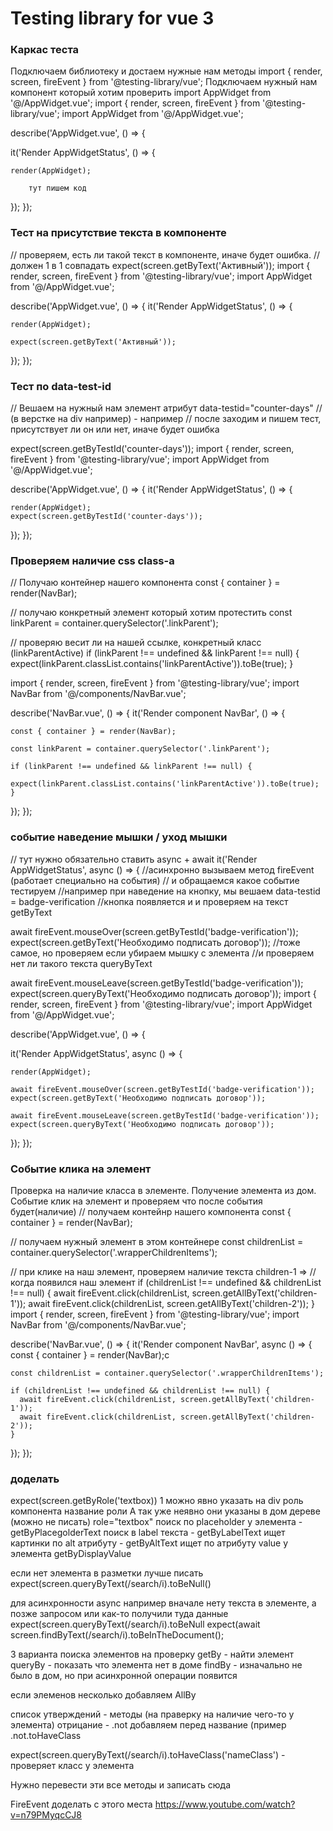 # Testing library for vue 3 


### Каркас теста
Подключаем библиотеку и достаем нужные нам методы 
import { render, screen, fireEvent } from '@testing-library/vue'; 
Подключаем нужный нам компонент который хотим проверить
import AppWidget from '@/AppWidget.vue';
import { render, screen, fireEvent } from '@testing-library/vue'; 
import AppWidget from '@/AppWidget.vue';

describe('AppWidget.vue', () => {

  it('Render AppWidgetStatus', () => {
  
    render(AppWidget);

        тут пишем код

  });
});

### Тест на присутствие текста в компоненте

// проверяем, есть ли такой текст в компоненте, иначе будет ошибка.
// должен  1 в 1 совпадать
expect(screen.getByText('Активный'));
import { render, screen, fireEvent } from '@testing-library/vue';
import AppWidget from '@/AppWidget.vue';

describe('AppWidget.vue', () => {
  it('Render AppWidgetStatus', () => {
  
    render(AppWidget);
    
    expect(screen.getByText('Активный'));
   
  });
});

### Тест по data-test-id

// Вешаем на нужный нам элемент атрибут data-testid="counter-days"
// (в верстке на div например) - например
// после заходим и пишем тест, присутствует ли он или нет, иначе будет ошибка

expect(screen.getByTestId('counter-days'));
import { render, screen, fireEvent } from '@testing-library/vue';
import AppWidget from '@/AppWidget.vue';

describe('AppWidget.vue', () => {
  it('Render AppWidgetStatus', () => {
  
    render(AppWidget);
    expect(screen.getByTestId('counter-days'));
  
  });
});

### Проверяем наличие css class-а

 // Получаю контейнер нашего компонента
const { container } = render(NavBar);
 
 // получаю конкретный элемент который хотим протестить
 const linkParent = container.querySelector('.linkParent');
 
 // проверяю весит ли на нашей ссылке, конкретный класс (linkParentActive) 
 if (linkParent !== undefined && linkParent !== null) {
   expect(linkParent.classList.contains('linkParentActive')).toBe(true);
 }


import { render, screen, fireEvent } from '@testing-library/vue';
import NavBar from '@/components/NavBar.vue';

describe('NavBar.vue', () => {
  it('Render component NavBar', () => {
  
    const { container } = render(NavBar);
    
    const linkParent = container.querySelector('.linkParent');

    if (linkParent !== undefined && linkParent !== null) {
      expect(linkParent.classList.contains('linkParentActive')).toBe(true);
    }

  });
});

### событие наведение мышки / уход мышки

// тут нужно обязательно ставить async + await
  it('Render AppWidgetStatus', async () => {
//асинхронно вызываем метод fireEvent (работает специально на события)
// и обращаемся какое событие тестируем
//например при наведение на кнопку, мы вешаем data-testid = badge-verification
//кнопка появляется и и проверяем на текст getByText

await fireEvent.mouseOver(screen.getByTestId('badge-verification'));
expect(screen.getByText('Необходимо подписать договор'));
//тоже самое, но проверяем если убираем мышку с элемента
//и проверяем нет ли такого текста queryByText

await fireEvent.mouseLeave(screen.getByTestId('badge-verification'));
expect(screen.queryByText('Необходимо подписать договор'));
import { render, screen, fireEvent } from '@testing-library/vue';
import AppWidget from '@/AppWidget.vue';

describe('AppWidget.vue', () => {

  it('Render AppWidgetStatus', async () => {
  
    render(AppWidget);

    await fireEvent.mouseOver(screen.getByTestId('badge-verification'));
    expect(screen.getByText('Необходимо подписать договор'));
    
    await fireEvent.mouseLeave(screen.getByTestId('badge-verification'));
    expect(screen.queryByText('Необходимо подписать договор'));

  });
});

### Событие клика на элемент

Проверка на наличие класса в элементе. Получение элемента из дом. Событие клик на элемент и проверяем что после события будет(наличие)
 // получаем контейнр нашего компонента
  const { container } = render(NavBar);
  
 // получаем нужный элемент в этом контейнере
 const childrenList = container.querySelector('.wrapperChildrenItems');
    
 // при клике на наш элемент, проверяем наличие текста children-1 =>
// когда появился наш элемент
 if (childrenList !== undefined && childrenList !== null) {
   await fireEvent.click(childrenList, screen.getAllByText('children-1'));
   await fireEvent.click(childrenList, screen.getAllByText('children-2'));
 }
import { render, screen, fireEvent } from '@testing-library/vue';
import NavBar from '@/components/NavBar.vue';

describe('NavBar.vue', () => {
  it('Render component NavBar', async () => {
    const { container } = render(NavBar);с
    
    const childrenList = container.querySelector('.wrapperChildrenItems');
    
    if (childrenList !== undefined && childrenList !== null) {
      await fireEvent.click(childrenList, screen.getAllByText('children-1'));
      await fireEvent.click(childrenList, screen.getAllByText('children-2'));
    }

  });
});

### доделать

expect(screen.getByRole('textbox)) 
1 можно явно указать на div роль компонента название роли
А так уже неявно они указаны в дом дереве (можно не писать) role="textbox"
поиск по placeholder у элемента - getByPlacegolderText
поиск в label текста - getByLabelText
ищет картинки по alt атрибуту - getByAltText
ищет по атрибуту value у элемента getByDisplayValue

если нет элемента в разметки лучше писать 
expect(screen.queryByText(/search/i).toBeNull()


для асинхронности async
например вначале нету текста в элементе, а позже запросом или как-то получили туда данные
expect(screen.queryByText(/search/i).toBeNull
expect(await screen.findByText(/search/i).toBeInTheDocument();

3 варианта поиска элементов на проверку
getBy - найти элемент
queryBy - показать что элемента нет в доме
findBy - изначально не было в дом, но при асинхронной операции появится 

если элеменов несколько добавляем AllBy

cписок утверждений - методы (на праверку на наличие чего-то у элемента)
отрицание - .not добавляем перед название (пример .not.toHaveClass

expect(screen.queryByText(/search/i).toHaveClass('nameClass') - проверяет класс у элемента

Нужно перевести эти все методы и записать сюда

FireEvent 
доделать с этого места 
https://www.youtube.com/watch?v=n79PMyqcCJ8



